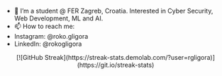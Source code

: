 - 👀 I’m a student @ FER Zagreb, Croatia. Interested in Cyber Security, Web Development, ML and AI.
- 📫 How to reach me:
- Instagram: @roko.gligora
- LinkedIn: @rokogligora
<div align="center">
  [![GitHub Streak](https://streak-stats.demolab.com/?user=rgligora)](https://git.io/streak-stats)
</div>
<!---
rgligora/rgligora is a ✨ special ✨ repository because its `README.md` (this file) appears on your GitHub profile.
You can click the Preview link to take a look at your changes.
--->

